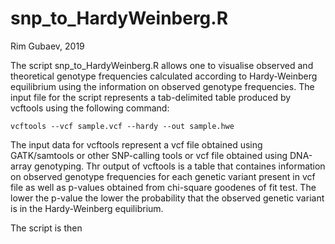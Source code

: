 # snp_to_HardyWeinberg.R

Rim Gubaev, 2019

The script snp_to_HardyWeinberg.R allows one to visualise observed and theoretical genotype frequencies calculated according to Hardy-Weinberg equilibrium using the information on observed genotype frequencies. The input file for the script represents a tab-delimited table produced by vcftools using the following command:
```
vcftools --vcf sample.vcf --hardy --out sample.hwe
```
The input data for vcftools represent a vcf file obtained using GATK/samtools or other SNP-calling tools or vcf file obtained using DNA-array genotyping. Thr output of vcftools is a table that containes information on observed genotype frequencies for each genetic variant present in vcf file as well as p-values obtained from chi-square goodenes of fit test. The lower the p-value the lower the probability that the observed genetic variant is in the Hardy-Weinberg equilibrium.

The script is then 
